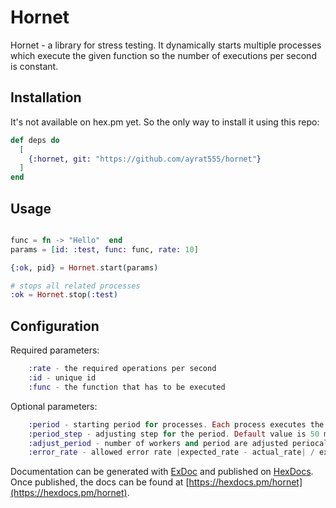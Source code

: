 # Hornet

Hornet - a library for stress testing. It dynamically starts multiple processes which execute the given function so the number of executions per second is constant.

## Installation

It's not available on hex.pm yet. So the only way to install it using this repo:

```elixir
def deps do
  [
    {:hornet, git: "https://github.com/ayrat555/hornet"}
  ]
end
```

## Usage

```elixir

func = fn -> "Hello"  end
params = [id: :test, func: func, rate: 10]

{:ok, pid} = Hornet.start(params)

# stops all related processes
:ok = Hornet.stop(:test)
```

## Configuration

Required parameters:

```elixir
    :rate - the required operations per second
    :id - unique id
    :func - the function that has to be executed
```

Optional parameters:

```elixir
    :period - starting period for processes. Each process executes the function periocally using this period. Default value is 100 ms
    :period_step - adjusting step for the period. Default value is 50 ms
    :adjust_period - number of workers and period are adjusted periocally using this value. Default value is 5000 ms
    :error_rate - allowed error rate |expected_rate - actual_rate| / expected_rate < error_rate. Default value is 0.1
```


Documentation can be generated with [ExDoc](https://github.com/elixir-lang/ex_doc)
and published on [HexDocs](https://hexdocs.pm). Once published, the docs can
be found at [https://hexdocs.pm/hornet](https://hexdocs.pm/hornet).
